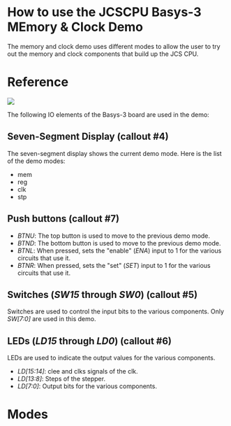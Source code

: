 # How to use the JCSCPU Basys-3 MEmory & Clock Demo

The memory and clock demo uses different modes to allow the user to try out the memory and clock components that build up the JCS CPU. 

# Reference

![](https://reference.digilentinc.com/_media/basys3_hardware_walkaround.png)

The following IO elements of the Basys-3 board are used in the demo:

## Seven-Segment Display (callout #4)
The seven-segment display shows the current demo mode. Here is the list of the demo modes:
* mem
* reg
* clk
* stp

## Push buttons (callout #7)
* _BTNU_: The top button is used to move to the previous demo mode.
* _BTND_: The bottom button is used to move to the previous demo mode.
* _BTNL_: When pressed, sets the "enable" (_ENA_) input to 1 for the various circuits that use it.
* _BTNR_: When pressed, sets the "set" (_SET_) input to 1 for the various circuits that use it.

## Switches (_SW15_ through _SW0_) (callout #5)
Switches are used to control the input bits to the various components. Only _SW[7:0]_ are used in this demo.

## LEDs (_LD15_ through _LD0_) (callout #6)
LEDs are used to indicate the output values for the various components.
* _LD[15:14]_: clee and clks signals of the clk.
* _LD[13:8]_: Steps of the stepper.
* _LD[7:0]_: Output bits for the various components.

# Modes
